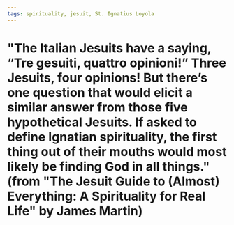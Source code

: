 ```yaml
---
tags: spirituality, jesuit, St. Ignatius Loyola
---
```


# "The Italian Jesuits have a saying, “Tre gesuiti, quattro opinioni!” Three Jesuits, four opinions! But there’s one question that would elicit a similar answer from those five hypothetical Jesuits. If asked to define Ignatian spirituality, the first thing out of their mouths would most likely be finding God in all things." (from "The Jesuit Guide to (Almost) Everything: A Spirituality for Real Life" by James Martin)